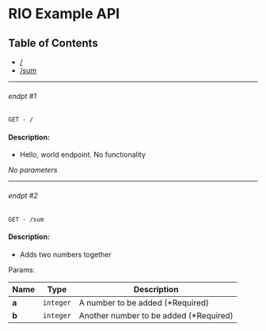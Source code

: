 # RIO Example API

## Table of Contents
- [/](#endpt-1)
- [/sum](#endpt-2)

___
###### endpt #1
```
GET - /
```

#### Description:
- Hello, world endpoint. No functionality

_No parameters_

___
###### endpt #2
```
GET - /sum
```

#### Description:
- Adds two numbers together

Params:

| Name | Type | Description |
|--|--|--|
| **a** | `integer` | A number to be added (*Required)
| **b** | `integer` | Another number to be added (*Required)

